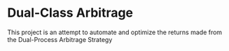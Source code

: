 # Dual-Class Arbitrage
This project is an attempt to automate and optimize the returns made from the Dual-Process Arbitrage Strategy 
